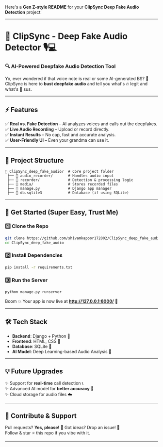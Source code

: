 Here's a **Gen Z-style README** for your **ClipSync Deep Fake Audio Detection** project:  

---

# 🚀 **ClipSync - Deep Fake Audio Detector** 🎙️💻  

### **🔍 AI-Powered Deepfake Audio Detection Tool**  

Yo, ever wondered if that voice note is real or some AI-generated BS? 🤨 ClipSync is here to **bust deepfake audio** and tell you what's 🔥 legit and what's 🚫 sus.  

---

## **⚡ Features**
✅ **Real vs. Fake Detection** – AI analyzes voices and calls out the deepfakes.  
✅ **Live Audio Recording** – Upload or record directly.  
✅ **Instant Results** – No cap, fast and accurate analysis.  
✅ **User-Friendly UI** – Even your grandma can use it.  

---

## **📂 Project Structure**
```
📁 ClipSync_deep_fake_audio/  # Core project folder  
 ├── 📂 audio_recorder/       # Handles audio input  
 ├── 📂 recorder/             # Detection & processing logic  
 ├── 📂 media/                # Stores recorded files  
 ├── 📜 manage.py             # Django app manager  
 ├── 📄 db.sqlite3            # Database (if using SQLite)  
```

---

## **🚀 Get Started (Super Easy, Trust Me)**
### **1️⃣ Clone the Repo**
```sh
git clone https://github.com/shivamkapoor172002/ClipSync_deep_fake_audio.git
cd ClipSync_deep_fake_audio
```

### **2️⃣ Install Dependencies**
```sh
pip install -r requirements.txt
```

### **3️⃣ Run the Server**
```sh
python manage.py runserver
```
Boom 💥 Your app is now live at **http://127.0.0.1:8000/** 🎉  

---

## **🛠️ Tech Stack**
- **Backend**: Django + Python 🐍  
- **Frontend**: HTML, CSS 🎨  
- **Database**: SQLite 💾  
- **AI Model**: Deep Learning-based Audio Analysis 🎤  

---

## **💡 Future Upgrades**
✨ Support for **real-time** call detection 📞  
✨ Advanced AI model for **better accuracy** 🤖  
✨ Cloud storage for audio files ☁️  

---

## **👑 Contribute & Support**
Pull requests? **Yes, please!** 🚀 Got ideas? Drop an issue! 💬  
Follow & star ⭐ this repo if you vibe with it.  

---

